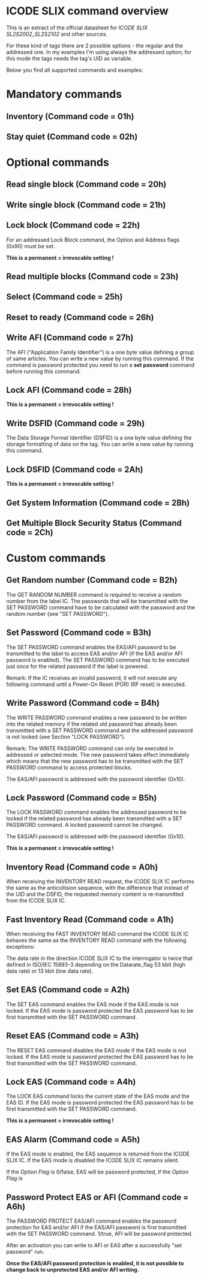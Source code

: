 # ICODE SLIX command overview

This is an extract of the official datasheet for *ICODE SLIX SL2S2002_SL2S2102* and other sources.

For these kind of tags there are 2 possible options - the regular and the addressed one. In my 
examples I'm using always the addressed option; for this mode the tags needs the tag's UID as 
variable.

Below you find all supported commands and examples:

# Mandatory commands

## Inventory (Command code = 01h)

## Stay quiet (Command code = 02h)

# Optional commands

## Read single block (Command code = 20h)

## Write single block (Command code = 21h)

## Lock block (Command code = 22h)

For an addressed Lock Block command, the Option and Address flags (0x90) must be set.

**This is a permanent = irrevocable setting !**

## Read multiple blocks (Command code = 23h)

## Select (Command code = 25h)

## Reset to ready (Command code = 26h)

## Write AFI (Command code = 27h)

The AFI ("Application Family Identifier") is a one byte value defining a group of same articles. You can write 
a new value by running this command. If the command is password protected you need to run a **set password** command 
before running this command.

## Lock AFI (Command code = 28h)

**This is a permanent = irrevocable setting !**

## Write DSFID (Command code = 29h)

The Data Storage Format Identifier (DSFID) is a one byte value defining the storage formatting of data on the tag. You can write
a new value by running this command.

## Lock DSFID (Command code = 2Ah)

**This is a permanent = irrevocable setting !**

## Get System Information (Command code = 2Bh)

## Get Multiple Block Security Status (Command code = 2Ch)

# Custom commands

## Get Random number (Command code = B2h)

The GET RANDOM NUMBER command is required to receive a random number from the label IC. 
The passwords that will be transmitted with the SET PASSWORD command have to be 
calculated with the password and the random number (see "SET PASSWORD").

## Set Password (Command code = B3h)

The SET PASSWORD command enables the EAS/AFI password to be transmitted to the label 
to access EAS and/or AFI (if the EAS and/or AFI password is enabled). The SET PASSWORD 
command has to be executed just once for the related password if the label is powered.

Remark: If the IC receives an invalid password, it will not execute any following command 
until a Power-On Reset (POR) (RF reset) is executed.

## Write Password (Command code = B4h)

The WRITE PASSWORD command enables a new password to be written into the related memory 
if the related old password has already been transmitted with a SET PASSWORD command and 
the addressed password is not locked (see Section "LOCK PASSWORD").

Remark: The WRITE PASSWORD command can only be executed in addressed or selected mode. 
The new password takes effect immediately which means that the new password has to be 
transmitted with the SET PASSWORD command to access protected blocks.

The EAS/AFI password is addressed with the password identifier (0x10).

## Lock Password (Command code = B5h)

The LOCK PASSWORD command enables the addressed password to be locked if the related 
password has already been transmitted with a SET PASSWORD command. A locked password 
cannot be changed.

The EAS/AFI password is addressed with the password identifier (0x10).

**This is a permanent = irrevocable setting !**

## Inventory Read (Command code = A0h)

When receiving the INVENTORY READ request, the ICODE SLIX IC performs the same as the 
anticollision sequence, with the difference that instead of the UID and the DSFID, 
the requested memory content is re-transmitted from the ICODE SLIX IC.

## Fast Inventory Read (Command code = A1h)

When receiving the FAST INVENTORY READ command the ICODE SLIX IC behaves the same as the 
INVENTORY READ command with the following exceptions:

The data rate in the direction ICODE SLIX IC to the interrogator is twice that defined 
in ISO/IEC 15693-3 depending on the Datarate_flag 53 kbit (high data rate) or 13 kbit 
(low data rate).

## Set EAS (Command code = A2h)

The SET EAS command enables the EAS mode if the EAS mode is not locked. If the EAS mode 
is password protected the EAS password has to be first transmitted with the SET PASSWORD 
command.

## Reset EAS (Command code = A3h)

The RESET EAS command disables the EAS mode if the EAS mode is not locked. If the EAS 
mode is password protected the EAS password has to be first transmitted with the SET 
PASSWORD command.

## Lock EAS (Command code = A4h)

The LOCK EAS command locks the current state of the EAS mode and the EAS ID. If the EAS 
mode is password protected the EAS password has to be first transmitted with the SET 
PASSWORD command.

**This is a permanent = irrevocable setting !**

## EAS Alarm (Command code = A5h)

If the EAS mode is enabled, the EAS sequence is returned from the ICODE SLIX IC.
If the EAS mode is disabled the ICODE SLIX IC remains silent.


If the *Option Flag* is 0/false, EAS will be password protected, if the *Option Flag* is
## Password Protect EAS or AFI (Command code = A6h)

The PASSWORD PROTECT EAS/AFI command enables the password protection for EAS and/or AFI
if the EAS/AFI password is first transmitted with the SET PASSWORD command.
1/true, AFI will be password protected.

After an activation you can write to AFI or EAS after a successfully "set password" run.

**Once the EAS/AFI password protection is enabled, it is not possible to change back to 
unprotected EAS and/or AFI writing.**

## 




